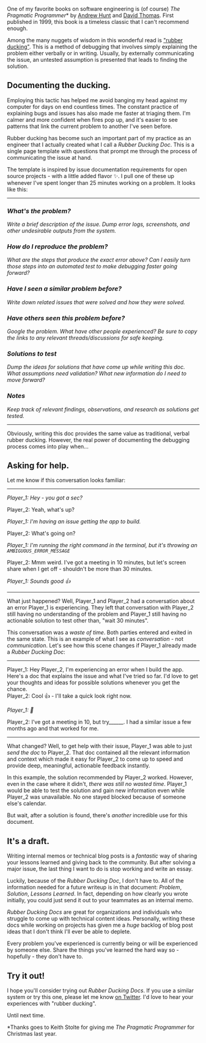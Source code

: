 One of my favorite books on software engineering is (of course) *The Pragmatic Programmer*\* by [Andrew Hunt](https://en.wikipedia.org/wiki/Andy_Hunt_(author) "Andy Hunt (author)") and [David Thomas](https://en.wikipedia.org/wiki/Dave_Thomas_(programmer) "Dave Thomas (programmer)"). First published in 1999, this book is a timeless classic that I can't recommend enough.

Among the many nuggets of wisdom in this wonderful read is ["rubber ducking"](https://en.wikipedia.org/wiki/Rubber_duck_debugging). This is a method of debugging that involves simply explaining the problem either verbally or in writing. Usually, by externally communicating the issue, an untested assumption is presented that leads to finding the solution.

## Documenting the ducking.
Employing this tactic has helped me avoid banging my head against my computer for days on end countless times. The constant practice of explaining bugs and issues has also made me faster at triaging them. I'm calmer and more confident when fires pop up, and it's easier to see patterns that link the current problem to another I've seen before. 

Rubber ducking has become such an important part of my practice as an engineer that I actually created what I call a *Rubber Ducking Doc*. This is a single page template with questions that prompt me through the process of communicating the issue at hand.

The template is inspired by issue documentation requirements for open source projects - with a little added flavor ✨. I pull one of these up whenever I've spent longer than 25 minutes working on a problem. It looks like this:

---

### *What's the problem?*
*Write a brief description of the issue. Dump error logs, screenshots, and other undesirable outputs from the system.*

### *How do I reproduce the problem?*
*What are the steps that produce the exact error above? Can I easily turn those steps into an automated test to make debugging faster going forward?* 

### *Have I seen a similar problem before?*
*Write down related issues that were solved and how they were solved.*

### *Have others seen this problem before?*
*Google the problem. What have other people experienced? Be sure to copy the links to any relevant threads/discussions for safe keeping.*

### *Solutions to test*
*Dump the ideas for solutions that have come up while writing this doc. What assumptions need validation? What new information do I need to move forward?*

### *Notes*
*Keep track of relevant findings, observations, and research as solutions get tested.*

---

Obviously, writing this doc provides the same value as traditional, verbal rubber ducking. However, the real power of documenting the debugging process comes into play when...

## Asking for help.
Let me know if this conversation looks familiar:

---

*Player_1: Hey - you got a sec?*

  <div><div style={{ textAlign: "right" }}>Player_2: Yeah, what's up?</div></div>

  *Player_1: I'm having an issue getting the app to build.*

  <div style={{ textAlign: "right" }}>Player_2: What's going on?</div>

  *Player_1: I'm running the right command in the terminal, but it's throwing an
  `AMBIGUOUS_ERROR_MESSAGE`*

  <div style={{ display: "flex", justifyContent: "end" }}><div style={{ textAlign: "right", maxWidth: "60%" }}>
    Player_2: Mmm weird. I've got a meeting in 10 minutes, but let's screen
    share when I get off - shouldn't be more than 30 minutes.
  </div></div>

  *Player_1: Sounds good 👍*

---

What just happened? Well, Player_1 and Player_2 had a conversation about an error Player_1 is experiencing. They left that conversation with Player_2 still having no understanding of the problem and Player_1 still having no actionable solution to test other than, "wait 30 minutes".

This conversation was a *waste of time*. Both parties entered and exited in the same state. This is an example of what I see as *conversation* - not *communication*. Let's see how this scene changes if Player_1 already made a *Rubber Ducking Doc*:

---

<div style={{ display: "flex"}}><div style={{ maxWidth: "70%", fontStyle: "italic" }}>
    Player_1: Hey Player_2, I'm experiencing an error when I build the app.
    Here's a doc that explains the issue and what I've tried so far. I'd love to
    get your thoughts and ideas for possible solutions whenever you get the
    chance.
  </div>

  <div style={{ display: "flex", justifyContent: "end" }}><div style={{ textAlign: "right", maxWidth: "70%"}}>
    Player_2: Cool 👍 - I'll take a quick look right now.
  </div></div>

  *Player_1: 🙏*
  
  <div style={{ display: "flex", justifyContent: "end" }}><div style={{ textAlign: "right", maxWidth: "60%", float: "right" }}>
    Player_2: I've got a meeting in 10, but try______. I had a similar issue a
    few months ago and that worked for me.
  </div></div>

---

What changed? Well, to get help with their issue, Player_1 was able to just *send the doc* to Player_2. That doc contained all the relevant information and context which made it easy for Player_2 to come up to speed and provide deep, meaningful, actionable feedback instantly.

In this example, the solution recommended by Player_2 worked. However, even in the case where it didn't, *there was still no wasted time*. Player_1 would be able to test the solution and gain new information even while Player_2 was unavailable. No one stayed blocked because of someone else's calendar.

But wait, after a solution is found, there's *another* incredible use for this document.

## It's a draft.
Writing internal memos or technical blog posts is a *fantastic* way of sharing your lessons learned and giving back to the community. But after solving a major issue, the last thing I want to do is stop working and write an essay. 

Luckily, because of the *Rubber Ducking Doc*, I don't have to. All of the information needed for a future writeup is in that document: *Problem*, *Solution*, *Lessons Learned*. In fact, depending on how clearly you wrote initially, you could just send it out to your teammates as an internal memo.

*Rubber Ducking Docs* are great for organizations and individuals who struggle to come up with technical content ideas. Personally, writing these docs while working on projects has given me a *huge* backlog of blog post ideas that I don't think I'll ever be able to deplete.

Every problem you've experienced is currently being or will be experienced by someone else. Share the things you've learned the hard way so - hopefully - they don't have to.

## Try it out!
I hope you'll consider trying out *Rubber Ducking Docs*. If you use a similar system or try this one, please let me know [on Twitter](https://twitter.com/drewlyton). I'd love to hear your experiences with "rubber ducking".

Until next time.

\*Thanks goes to Keith Stolte for giving me *The Pragmatic Programmer* for Christmas last year. 